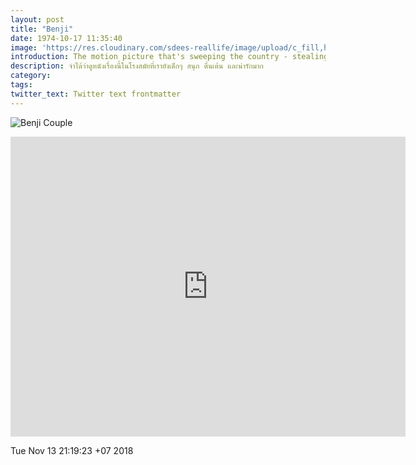 ```yaml
---
layout: post
title: "Benji"
date: 1974-10-17 11:35:40
image: 'https://res.cloudinary.com/sdees-reallife/image/upload/c_fill,h_315,w_600/v1541675733/benji-1974.jpg'
introduction: The motion picture that's sweeping the country - stealing the hearts of adults and kids alike!
description: จำได้ว่าดูหนังเรื่องนี้ในโรงสมัยที่เรายังเด็กๆ สนุก ตื่นเต้น และน่ารักมาก
category:
tags:
twitter_text: Twitter text frontmatter
---
```

![Benji Couple](https://res.cloudinary.com/sdees-reallife/image/upload/v1541670266/benji-couple.jpg)

<iframe width="632" height="480" src="https://www.youtube.com/embed/BTl2xKkui4E" frameborder="0" allow="accelerometer; autoplay; encrypted-media; gyroscope; picture-in-picture" allowfullscreen></iframe>

Tue Nov 13 21:19:23 +07 2018
